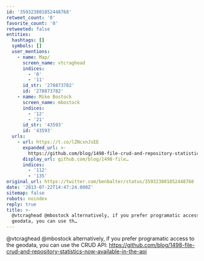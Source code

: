 ```yaml
---
id: '359323801852448768'
retweet_count: '0'
favorite_count: '0'
retweeted: false
entities:
  hashtags: []
  symbols: []
  user_mentions:
    - name: Map/
      screen_name: vtcraghead
      indices:
        - '0'
        - '11'
      id_str: '278873782'
      id: '278873782'
    - name: Mike Bostock
      screen_name: mbostock
      indices:
        - '12'
        - '21'
      id_str: '43593'
      id: '43593'
  urls:
    - url: https://t.co/lZNcxnJsEE
      expanded_url: >-
        https://github.com/blog/1498-file-crud-and-repository-statistics-now-available-in-the-api
      display_url: github.com/blog/1498-file…
      indices:
        - '112'
        - '135'
original_url: https://twitter.com/benbalter/status/359323801852448768
date: '2013-07-22T14:47:24.000Z'
sitemap: false
robots: noindex
reply: true
title: >-
  @vtcraghead @mbostock alternatively, if you prefer programatic access to the
  geodata, you can use th…
---
```


@vtcraghead @mbostock alternatively, if you prefer programatic access to the geodata, you can use the CRUD API: https://github.com/blog/1498-file-crud-and-repository-statistics-now-available-in-the-api